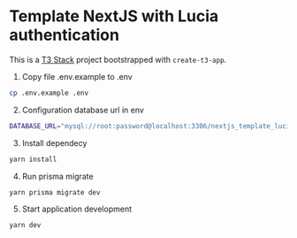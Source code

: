 # Template NextJS with Lucia authentication

This is a [T3 Stack](https://create.t3.gg/) project bootstrapped with `create-t3-app`.

1. Copy file .env.example to .env

```sh
cp .env.example .env
```

2. Configuration database url in env

```sh
DATABASE_URL="mysql://root:password@localhost:3306/nextjs_template_lucia"
```

3. Install dependecy

```sh
yarn install
```

4. Run prisma migrate

```sh
yarn prisma migrate dev
```

5. Start application development

```sh
yarn dev
```
